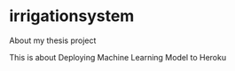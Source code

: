 # irrigationsystem
About my thesis project

This is about Deploying Machine Learning Model to Heroku 
